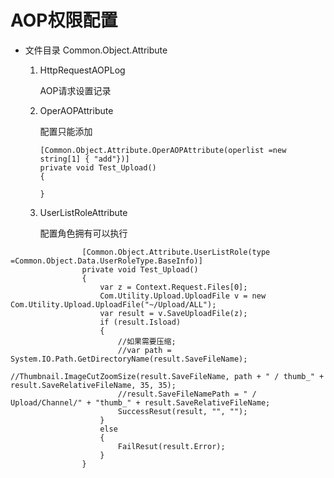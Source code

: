 # AOP权限配置

   * 文件目录 Common.Object.Attribute 

        1. HttpRequestAOPLog 

            AOP请求设置记录

        2. OperAOPAttribute

            配置只能添加

            ```
            [Common.Object.Attribute.OperAOPAttribute(operlist =new string[1] { "add"})]
            private void Test_Upload()
            {
                
            }
            ```
        3. UserListRoleAttribute

            配置角色拥有可以执行


```
                [Common.Object.Attribute.UserListRole(type =Common.Object.Data.UserRoleType.BaseInfo)]
                private void Test_Upload()
                {
                    var z = Context.Request.Files[0];
                    Com.Utility.Upload.UploadFile v = new Com.Utility.Upload.UploadFile("~/Upload/ALL");
                    var result = v.SaveUploadFile(z);
                    if (result.Isload)
                    {
                        //如果需要压缩;
                        //var path = System.IO.Path.GetDirectoryName(result.SaveFileName);
                        //Thumbnail.ImageCutZoomSize(result.SaveFileName, path + " / thumb_" + result.SaveRelativeFileName, 35, 35);
                        //result.SaveFileNamePath = " / Upload/Channel/" + "thumb_" + result.SaveRelativeFileName;
                        SuccessResut(result, "", "");
                    }
                    else
                    {
                        FailResut(result.Error);
                    }
                }
```
        